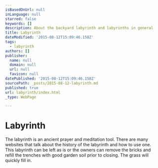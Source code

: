 ```yaml
---
isBasedOnUrl: null
inLanguage: null
starred: false
keywords: []
description: About the backyard labyrinth and labyrinths in general
title: Labyrinth
dateModified: '2015-08-12T15:09:46.158Z'
tags:
  - labyrinth
authors: []
publisher:
  name: null
  domain: null
  url: null
  favicon: null
datePublished: '2015-08-12T15:09:46.158Z'
sourcePath: _posts/2015-08-12-labyrinth.md
published: true
url: labyrinth/index.html
_type: WebPage

---
```

# **Labyrinth**

The
labyrinth is an ancient prayer and meditation tool. There are many websites
that talk about the history of the labyrinth and how to use one. This labyrinth
can be left as is or the owners can remove the bricks and refill the trenches
with good garden soil prior to closing. The grass will quickly fill in.